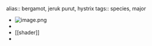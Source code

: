 alias:: bergamot, jeruk purut, hystrix
tags:: species, major

- ![image.png](https://peach-geographical-bat-397.mypinata.cloud/ipfs/QmS2F7LxG8dwJjTiZ4gGvMLaj2Ne8eNswccLHkUa3KXLtE)
-
- [[shader]]
-